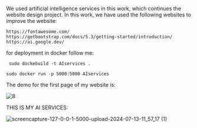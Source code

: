 We used artificial intelligence services in this work, which continues the website design project.
In this work, we have used the following websites to improve the website:
```
https://fontawesome.com/
https://getbootstrap.com/docs/5.3/getting-started/introduction/
https://ai.google.dev/
```

for deployment in docker follow me:
```
 sudo dockebuild -t AIservices .
```
```
sudo docker run -p 5000:5000 AIservices
```
The demo for the first page of my website is:

![8](https://github.com/user-attachments/assets/6e432411-6c3c-4f77-9dea-7d5b8087e971)

THIS IS MY AI SERVICES:

![screencapture-127-0-0-1-5000-upload-2024-07-13-11_57_17 (1)](https://github.com/user-attachments/assets/df84f7dc-0eeb-41dd-bb93-7356a0982dc9)
